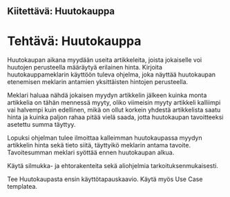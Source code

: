 ## Kiitettävä: Huutokauppa
# Tehtävä: Huutokauppa   

Huutokaupan aikana myydään useita artikkeleita, joista jokaiselle voi huutojen perusteella määräytyä erilainen hinta. Kirjoita huutokauppameklarin käyttöön tuleva ohjelma, joka näyttää huutokaupan etenemisen meklarin antamien yksittäisten hintojen perusteella.  

Meklari haluaa nähdä jokaisen myydyn artikkelin jälkeen kuinka monta artikkelia on tähän mennessä myyty, oliko viimeisin myyty artikkeli kalliimpi vai halvempi kuin edellinen, mikä on ollut korkein yhdestä artikkelista saatu hinta ja kuinka paljon rahaa pitää vielä saada, jotta huutokaupan tavoitteeksi asetettu summa täyttyy. 

Lopuksi ohjelman tulee ilmoittaa kalleimman huutokaupassa myydyn artikkelin hinta sekä tieto siitä, täyttyikö meklarin antama tavoite. Tavoitesumman meklari syöttää ennen huutokaupan alkua. 

Käytä silmukka- ja ehtorakenteita sekä aliohjelmia tarkoituksenmukaisesti. 

Tee Huutokaupasta ensin käyttötapauskaavio. Käytä myös Use Case templatea.  

